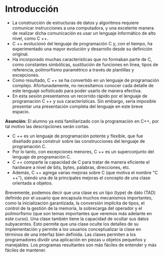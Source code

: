 # Introducción

* La construcción de estructuras de datos y algoritmos requiere comunicar instrucciones a una computadora, y una excelente manera de realizar dicha comunicación es usar un lenguaje informático de alto nivel, como C ++.
* C ++ evolucionó del lenguaje de programación C y, con el tiempo, ha experimentado una mayor evolución y desarrollo desde su definición original.
* Ha incorporado muchas características que no formaban parte de C, como constantes simbólicas, sustitución de funciones en línea, tipos de referencia, polimorfismo paramétrico a través de plantillas y excepciones.
* Como resultado, C ++ se ha convertido en un lenguaje de programación complejo. Afortunadamente, no necesitamos conocer cada detalle de este lenguaje sofisticado para poder usarlo de manera efectiva.
* En esta sesión presentamos un recorrido rápido por el lenguaje de programación C ++ y sus características. Sin embargo, sería imposible presentar una presentación completa del lenguaje en este breve espacio.

**Asunción:** El alumno ya está familiarizado con la programación en C++, por tal motivo las descripciones serán cortas.

* C ++ es un lenguaje de programación potente y flexible, que fue diseñado para construir sobre las construcciones del lenguaje de programación C.
* Por lo tanto, con excepciones menores, C ++ es un superconjunto del lenguaje de programación C.
* C ++ comparte la capacidad de C para tratar de manera eficiente el hardware a nivel de bits, bytes, palabras, direcciones, etc.
* Además, C ++ agrega varias mejoras sobre C (que motiva el nombre "C ++"), siendo una de la principales mejoras el concepto de una clase orientada a objetos.

Brevemente, podemos decir que una clase es un tipo (type) de dato (TAD) definido por el usuario que encapsula muchos mecanismos importantes, como la inicialización garantizada, la conversión implícita de tipos, el control de la gestión de la memoria, la sobrecarga del operador y el polimorfismo (que son temas importantes que veremos más adelante en este curso). 
Una clase también tiene la capacidad de ocultar sus datos subyacentes. Esto permite que una clase oculte los detalles de su implementación y permite a los usuarios conceptualizar la clase en términos de una interfaz bien definida.
Las clases permiten a los programadores dividir una aplicación en piezas u objetos pequeños y manejables. Los programas resultantes son más fáciles de entender y más fáciles de mantener.